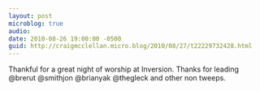 ```yaml
---
layout: post
microblog: true
audio: 
date: 2010-08-26 19:00:00 -0500
guid: http://craigmcclellan.micro.blog/2010/08/27/t22229732428.html
---
```

Thankful for a great night of worship at Inversion. Thanks for leading @brerut @smithjon @brianyak @thegleck and other non tweeps.
